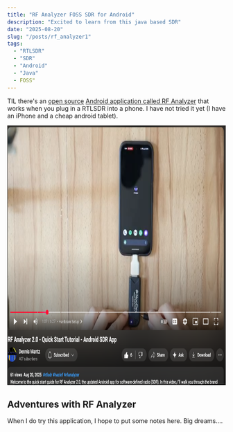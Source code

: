 ```yaml
---
title: "RF Analyzer FOSS SDR for Android"
description: "Excited to learn from this java based SDR"
date: "2025-08-20"
slug: "/posts/rf_analyzer1"
tags:
  - "RTLSDR"
  - "SDR"
  - "Android"
  - "Java"
  - FOSS"
---
```


TIL there's an [open source](https://github.com/demantz/RFAnalyzer) [Android application called RF Analyzer](https://www.reddit.com/r/RTLSDR/comments/1mvm6nr/rf_analyzer_20_is_live_modern_android_sdr_app/) that works when you plug in a RTLSDR into a phone.  I have not tried it yet (I have an iPhone and a cheap android tablet).

<a href="https://youtu.be/sui54fqbImw?si=RT6DtFmO9Rc27gmf" target="_blank">
  <img src="image.png" alt="YouTube intro video" style="height: 600px;">
</a>

## Adventures with RF Analyzer

When I do try this application, I hope to put some notes here.  Big dreams....



